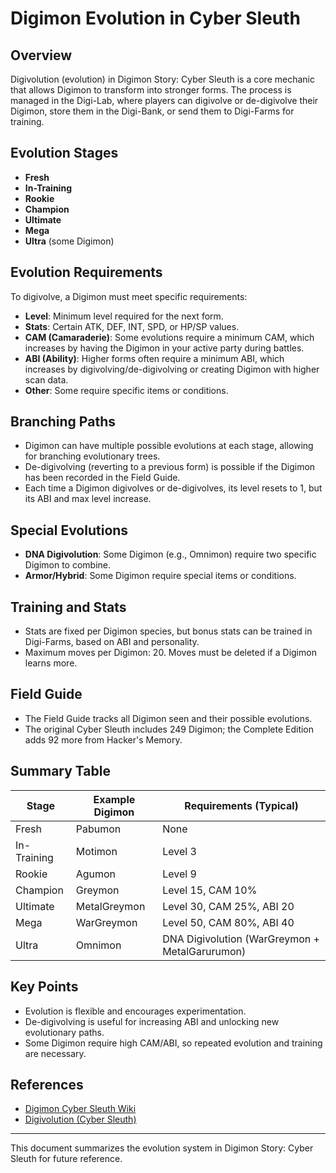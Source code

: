 # Digimon Evolution in Cyber Sleuth

## Overview
Digivolution (evolution) in Digimon Story: Cyber Sleuth is a core mechanic that allows Digimon to transform into stronger forms. The process is managed in the Digi-Lab, where players can digivolve or de-digivolve their Digimon, store them in the Digi-Bank, or send them to Digi-Farms for training.

## Evolution Stages
- **Fresh**
- **In-Training**
- **Rookie**
- **Champion**
- **Ultimate**
- **Mega**
- **Ultra** (some Digimon)

## Evolution Requirements
To digivolve, a Digimon must meet specific requirements:
- **Level**: Minimum level required for the next form.
- **Stats**: Certain ATK, DEF, INT, SPD, or HP/SP values.
- **CAM (Camaraderie)**: Some evolutions require a minimum CAM, which increases by having the Digimon in your active party during battles.
- **ABI (Ability)**: Higher forms often require a minimum ABI, which increases by digivolving/de-digivolving or creating Digimon with higher scan data.
- **Other**: Some require specific items or conditions.

## Branching Paths
- Digimon can have multiple possible evolutions at each stage, allowing for branching evolutionary trees.
- De-digivolving (reverting to a previous form) is possible if the Digimon has been recorded in the Field Guide.
- Each time a Digimon digivolves or de-digivolves, its level resets to 1, but its ABI and max level increase.

## Special Evolutions
- **DNA Digivolution**: Some Digimon (e.g., Omnimon) require two specific Digimon to combine.
- **Armor/Hybrid**: Some Digimon require special items or conditions.

## Training and Stats
- Stats are fixed per Digimon species, but bonus stats can be trained in Digi-Farms, based on ABI and personality.
- Maximum moves per Digimon: 20. Moves must be deleted if a Digimon learns more.

## Field Guide
- The Field Guide tracks all Digimon seen and their possible evolutions.
- The original Cyber Sleuth includes 249 Digimon; the Complete Edition adds 92 more from Hacker's Memory.

## Summary Table
| Stage      | Example Digimon | Requirements (Typical)         |
|------------|-----------------|--------------------------------|
| Fresh      | Pabumon         | None                           |
| In-Training| Motimon         | Level 3                        |
| Rookie     | Agumon          | Level 9                        |
| Champion   | Greymon         | Level 15, CAM 10%              |
| Ultimate   | MetalGreymon    | Level 30, CAM 25%, ABI 20      |
| Mega       | WarGreymon      | Level 50, CAM 80%, ABI 40      |
| Ultra      | Omnimon         | DNA Digivolution (WarGreymon + MetalGarurumon)

## Key Points
- Evolution is flexible and encourages experimentation.
- De-digivolving is useful for increasing ABI and unlocking new evolutionary paths.
- Some Digimon require high CAM/ABI, so repeated evolution and training are necessary.

## References
- [Digimon Cyber Sleuth Wiki](https://digimon.fandom.com/wiki/Digimon_Story:_Cyber_Sleuth)
- [Digivolution (Cyber Sleuth)](https://digimon.fandom.com/wiki/Digivolution_(Cyber_Sleuth))

---
This document summarizes the evolution system in Digimon Story: Cyber Sleuth for future reference.
